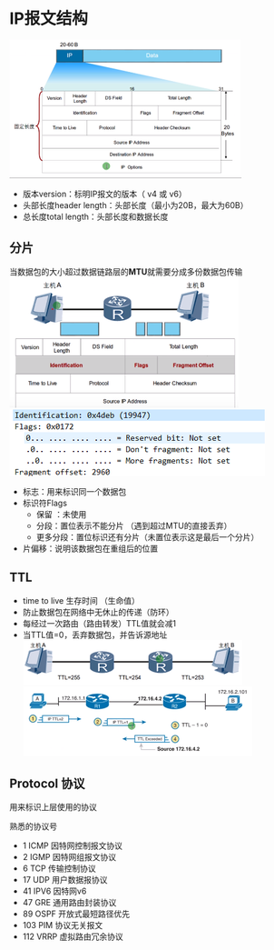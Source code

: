 # IP报文结构
![](../../../photo/Pasted%20image%2020221031142207.png)
-   版本version：标明IP报文的版本（ v4 或 v6）
-   头部长度header length：头部长度（最小为20B，最大为60B）
-   总长度total length：头部长度和数据长度

## 分片
当数据包的大小超过数据链路层的**MTU**就需要分成多份数据包传输
![](../../../photo/Pasted%20image%2020221031142425.png)
![](../../../photo/Pasted%20image%2020221031142444.png)
- 标志：用来标识同一个数据包
- 标识符Flags
	- 保留 ：未使用
	- 分段：置位表示不能分片 （遇到超过MTU的直接丢弃）
	- 更多分段：置位标识还有分片（未置位表示这是最后一个分片）
- 片偏移：说明该数据包在重组后的位置

## TTL
-   time to live 生存时间 （生命值）
-   防止数据包在网络中无休止的传递（防环）
-   每经过一次路由（路由转发）TTL值就会减1
-   当TTL值=0，丢弃数据包，并告诉源地址
![](../../../photo/Pasted%20image%2020221031143128.png)
![](../../../photo/Pasted%20image%2020221031143132.png)
## Protocol 协议
用来标识上层使用的协议

熟悉的协议号
- 1    ICMP	因特网控制报文协议
- 2    IGMP	因特网组报文协议
- 6    TCP	        传输控制协议
- 17   UDP	用户数据报协议
- 41   IPV6	因特网v6
- 47   GRE	通用路由封装协议
- 89   OSPF	开放式最短路径优先
- 103  PIM	协议无关报文
- 112  VRRP	虚拟路由冗余协议
